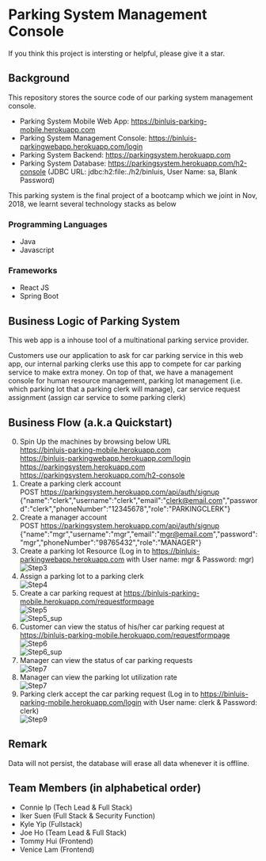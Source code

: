 # Parking System Management Console

If you think this project is intersting or helpful, please give it a star.
## Background
This repository stores the source code of our parking system management console.

- Parking System Mobile Web App: https://binluis-parking-mobile.herokuapp.com
- Parking System Management Console: https://binluis-parkingwebapp.herokuapp.com/login
- Parking System Backend: https://parkingsystem.herokuapp.com
- Parking System Database: https://parkingsystem.herokuapp.com/h2-console (JDBC URL: jdbc:h2:file:./h2/binluis, User Name: sa, Blank Password)

This parking system is the final project of a bootcamp which we joint in Nov, 2018, we learnt several technology stacks as below

### Programming Languages
- Java
- Javascript

### Frameworks
- React JS
- Spring Boot

## Business Logic of Parking System
This web app is a inhouse tool of a multinational parking service provider.

Customers use our application to ask for car parking service in this web app, our internal parking clerks use this app to compete for car parking service to make extra money. On top of that, we have a management console for human resource management, parking lot management (i.e. which parking lot that a parking clerk will manage), car service request assignment (assign car service to some parking clerk)

## Business Flow (a.k.a Quickstart)
0. Spin Up the machines by browsing below URL</br>
   https://binluis-parking-mobile.herokuapp.com<br/>
   https://binluis-parkingwebapp.herokuapp.com/login<br/>
   https://parkingsystem.herokuapp.com<br/>
   https://parkingsystem.herokuapp.com/h2-console<br/>
1. Create a parking clerk account <br/>
   POST https://parkingsystem.herokuapp.com/api/auth/signup
   {"name":"clerk","username":"clerk","email":"clerk@email.com","password":"clerk","phoneNumber":"12345678","role":"PARKINGCLERK"}
2. Create a manager account<br/>
   POST https://parkingsystem.herokuapp.com/api/auth/signup
   {"name":"mgr","username":"mgr","email":"mgr@email.com","password":"mgr","phoneNumber":"98765432","role":"MANAGER"}
3. Create a parking lot Resource   (Log in to https://binluis-parkingwebapp.herokuapp.com with User name: mgr & Password: mgr) <br/>
![Step3](https://github.com/BinLuIS/ParkingSystemBackend/blob/master/img/business_flow_step3.png)
4. Assign a parking lot to a parking clerk<br/>
![Step4](https://github.com/BinLuIS/ParkingSystemBackend/blob/master/img/business_flow_step4.png)
5. Create a car parking request at https://binluis-parking-mobile.herokuapp.com/requestformpage<br/>
![Step5](https://github.com/BinLuIS/ParkingSystemBackend/blob/master/img/business_flow_step6.png)<br/>
![Step5_sup](https://github.com/BinLuIS/ParkingSystemBackend/blob/master/img/business_flow_step5_sup.png)
6. Customer can view the status of his/her car parking request at https://binluis-parking-mobile.herokuapp.com/requestformpage<br/>
![Step6](https://github.com/BinLuIS/ParkingSystemBackend/blob/master/img/business_flow_step6.png)<br/>
![Step6_sup](https://github.com/BinLuIS/ParkingSystemBackend/blob/master/img/business_flow_step6_sup.png)
7. Manager can view the status of car parking requests<br/>
![Step7](https://github.com/BinLuIS/ParkingSystemBackend/blob/master/img/business_flow_step7.png)
8. Manager can view the parking lot utilization rate<br/>
![Step7](https://github.com/BinLuIS/ParkingSystemBackend/blob/master/img/business_flow_step8.png)
9. Parking clerk accept the car parking request (Log in to https://binluis-parking-mobile.herokuapp.com/login with User name: clerk & Password: clerk)<br/>
![Step9](https://github.com/BinLuIS/ParkingSystemBackend/blob/master/img/business_flow_step9.png)


## Remark
Data will not persist, the database will erase all data whenever it is offline.

## Team Members (in alphabetical order)
- Connie Ip (Tech Lead & Full Stack)
- Iker Suen (Full Stack & Security Function)
- Kyle Yip (Fullstack)
- Joe Ho (Team Lead & Full Stack)
- Tommy Hui (Frontend)
- Venice Lam (Frontend)
